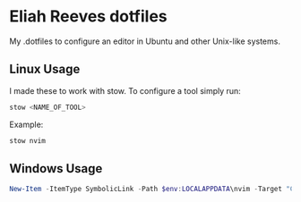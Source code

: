 # Eliah Reeves dotfiles

My .dotfiles to configure an editor in Ubuntu and other Unix-like systems.

## Linux Usage

I made these to work with stow. To configure a tool simply run:

```bash
stow <NAME_OF_TOOL>
```

Example:

```bash
stow nvim
```

## Windows Usage

```PowerShell
New-Item -ItemType SymbolicLink -Path $env:LOCALAPPDATA\nvim -Target "C:\Users\ereec\.dotfiles\nvim\.config\nvim\"
```
